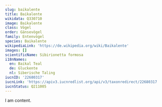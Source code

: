 ```yaml
---
slug: baikalente
title: Baikalente
wikidata: Q330710
image: Baikalente
class: Vögel
order: Gänsevögel
family: Entenvögel
species: Baikalente
wikipediaLink: 'https://de.wikipedia.org/wiki/Baikalente'
images: []
scientificName: Sibirionetta formosa
i18nNames:
  en: Baikal Teal
  de: Gluckente
  nl: Siberische Taling
iucnID: '22680317'
iucnLink: 'https://apiv3.iucnredlist.org/api/v3/taxonredirect/22680317'
iucnStatus: Q211005
---
```


I am content.

